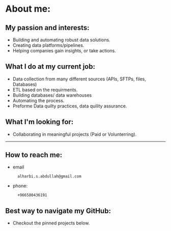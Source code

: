 # About me:
## My passion and interests:
- Building and automating robust data solutions.
- Creating data platforms/pipelines.
- Helping companies gain insights, or take actions.

## What I do at my current job:
- Data collection from many different sources (APIs, SFTPs,  files, Databases) 
- ETL based on the requirments. 
- Building databases/ data warehouses
- Automating the process. 
- Preforme Data quilty practices, data quility assurance. 

## What I'm looking for:
- Collaborating in meaningful projects (Paid or Volunterring). 
---

## How to reach me: 
- email

        alharbi.s.abdullah@gmail.com
- phone:

        +966580436191 

## Best way to navigate my GitHub:
- Checkout the pinned projects below. 
